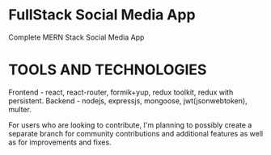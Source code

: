 # FullStack Social Media App
Complete MERN Stack Social Media App

# TOOLS AND TECHNOLOGIES
Frontend - react, react-router, formik+yup, redux toolkit, redux with persistent.
Backend - nodejs, expressjs, mongoose, jwt(jsonwebtoken), multer.

For users who are looking to contribute, I'm planning to possibly create a separate branch for community contributions and additional features as well as for improvements and fixes.
